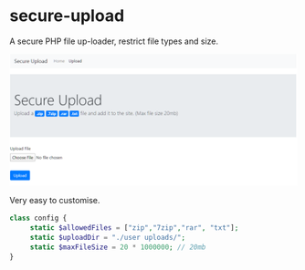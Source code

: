 # secure-upload
A secure PHP file up-loader, restrict file types and size.

![Screenshot](./image.PNG "Screenshot")

Very easy to customise.

```php
class config {
     static $allowedFiles = ["zip","7zip","rar", "txt"];
     static $uploadDir = "./user uploads/";
     static $maxFileSize = 20 * 1000000; // 20mb
}
  ```